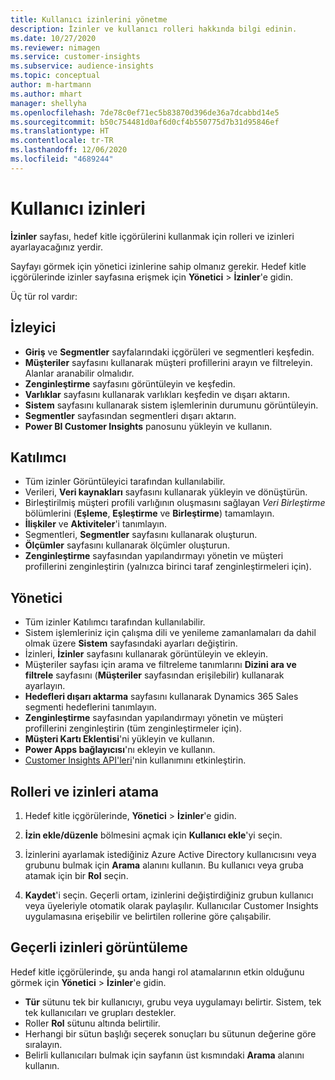 ```yaml
---
title: Kullanıcı izinlerini yönetme
description: İzinler ve kullanıcı rolleri hakkında bilgi edinin.
ms.date: 10/27/2020
ms.reviewer: nimagen
ms.service: customer-insights
ms.subservice: audience-insights
ms.topic: conceptual
author: m-hartmann
ms.author: mhart
manager: shellyha
ms.openlocfilehash: 7de78c0ef71ec5b83870d396de36a7dcabbd14e5
ms.sourcegitcommit: b50c754481d0af6d0cf4b550775d7b31d95846ef
ms.translationtype: HT
ms.contentlocale: tr-TR
ms.lasthandoff: 12/06/2020
ms.locfileid: "4689244"
---
```

# <a name="user-permissions"></a>Kullanıcı izinleri

**İzinler** sayfası, hedef kitle içgörülerini kullanmak için rolleri ve izinleri ayarlayacağınız yerdir.

Sayfayı görmek için yönetici izinlerine sahip olmanız gerekir. Hedef kitle içgörülerinde izinler sayfasına erişmek için **Yönetici** > **İzinler**'e gidin.

Üç tür rol vardır:

## <a name="viewer"></a>İzleyici

- **Giriş** ve **Segmentler** sayfalarındaki içgörüleri ve segmentleri keşfedin.
- **Müşteriler** sayfasını kullanarak müşteri profillerini arayın ve filtreleyin. Alanlar aranabilir olmalıdır.
- **Zenginleştirme** sayfasını görüntüleyin ve keşfedin.
- **Varlıklar** sayfasını kullanarak varlıkları keşfedin ve dışarı aktarın.
- **Sistem** sayfasını kullanarak sistem işlemlerinin durumunu görüntüleyin.
- **Segmentler** sayfasından segmentleri dışarı aktarın.
- **Power BI Customer Insights** panosunu yükleyin ve kullanın.

## <a name="contributor"></a>Katılımcı

- Tüm izinler Görüntüleyici tarafından kullanılabilir.
- Verileri, **Veri kaynakları** sayfasını kullanarak yükleyin ve dönüştürün.
- Birleştirilmiş müşteri profili varlığının oluşmasını sağlayan *Veri Birleştirme* bölümlerini (**Eşleme**, **Eşleştirme** ve **Birleştirme**) tamamlayın.
- **İlişkiler** ve **Aktiviteler**'i tanımlayın.
- Segmentleri, **Segmentler** sayfasını kullanarak oluşturun.
- **Ölçümler** sayfasını kullanarak ölçümler oluşturun.
- **Zenginleştirme** sayfasından yapılandırmayı yönetin ve müşteri profillerini zenginleştirin (yalnızca birinci taraf zenginleştirmeleri için).

## <a name="administrator"></a>Yönetici

- Tüm izinler Katılımcı tarafından kullanılabilir.
- Sistem işlemleriniz için çalışma dili ve yenileme zamanlamaları da dahil olmak üzere **Sistem** sayfasındaki ayarları değiştirin.
- İzinleri, **İzinler** sayfasını kullanarak görüntüleyin ve ekleyin.
- Müşteriler sayfası için arama ve filtreleme tanımlarını **Dizini ara ve filtrele** sayfasını (**Müşteriler** sayfasından erişilebilir) kullanarak ayarlayın.
- **Hedefleri dışarı aktarma** sayfasını kullanarak Dynamics 365 Sales segmenti hedeflerini tanımlayın.
- **Zenginleştirme** sayfasından yapılandırmayı yönetin ve müşteri profillerini zenginleştirin (tüm zenginleştirmeler için).
- **Müşteri Kartı Eklentisi**'ni yükleyin ve kullanın.
- **Power Apps bağlayıcısı**'nı ekleyin ve kullanın.
- [Customer Insights API'leri](apis.md)'nin kullanımını etkinleştirin.

## <a name="assign-roles-and-permissions"></a>Rolleri ve izinleri atama

1. Hedef kitle içgörülerinde, **Yönetici** > **İzinler**'e gidin.

1. **İzin ekle/düzenle** bölmesini açmak için **Kullanıcı ekle**'yi seçin.

1. İzinlerini ayarlamak istediğiniz Azure Active Directory kullanıcısını veya grubunu bulmak için **Arama** alanını kullanın. Bu kullanıcı veya gruba atamak için bir **Rol** seçin.

1. **Kaydet**'i seçin. Geçerli ortam, izinlerini değiştirdiğiniz grubun kullanıcı veya üyeleriyle otomatik olarak paylaşılır. Kullanıcılar Customer Insights uygulamasına erişebilir ve belirtilen rollerine göre çalışabilir.

## <a name="view-current-permissions"></a>Geçerli izinleri görüntüleme

Hedef kitle içgörülerinde, şu anda hangi rol atamalarının etkin olduğunu görmek için **Yönetici** > **İzinler**'e gidin.

- **Tür** sütunu tek bir kullanıcıyı, grubu veya uygulamayı belirtir. Sistem, tek tek kullanıcıları ve grupları destekler.
- Roller **Rol** sütunu altında belirtilir.
- Herhangi bir sütun başlığı seçerek sonuçları bu sütunun değerine göre sıralayın.
- Belirli kullanıcıları bulmak için sayfanın üst kısmındaki **Arama** alanını kullanın.
